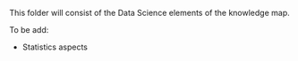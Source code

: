 This folder will consist of the Data Science elements of the knowledge map.

To be add:
 - Statistics aspects
